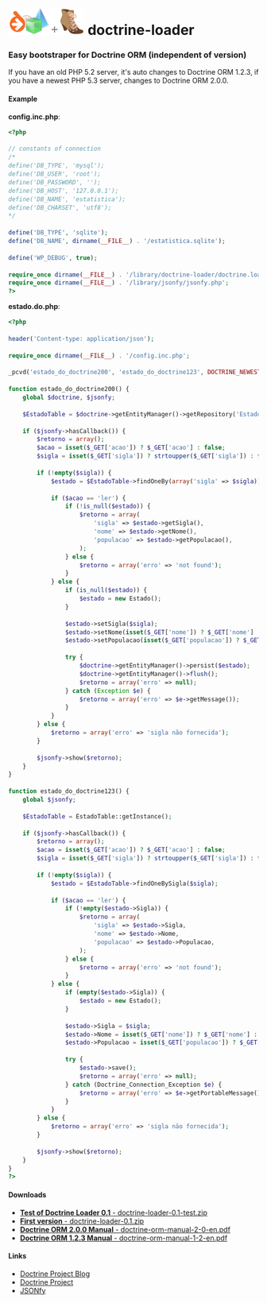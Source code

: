 # ![doctrine-loader](https://raw.githubusercontent.com/netinhoteixeira/doctrine-loader/master/resources/doctrine-loader.png) doctrine-loader

### Easy bootstraper for Doctrine ORM (independent of version)

If you have an old PHP 5.2 server, it's auto changes to Doctrine ORM 1.2.3, if you have a newest PHP 5.3 server, changes to Doctrine ORM 2.0.0.

#### Example

**config.inc.php**:
```php
<?php

// constants of connection
/*
define('DB_TYPE', 'mysql');
define('DB_USER', 'root');
define('DB_PASSWORD', '');
define('DB_HOST', '127.0.0.1');
define('DB_NAME', 'estatistica');
define('DB_CHARSET', 'utf8');
*/

define('DB_TYPE', 'sqlite');
define('DB_NAME', dirname(__FILE__) . '/estatistica.sqlite');

define('WP_DEBUG', true);

require_once dirname(__FILE__) . '/library/doctrine-loader/doctrine.loader.php';
require_once dirname(__FILE__) . '/library/jsonfy/jsonfy.php';
?>
```

**estado.do.php**:
```php
<?php

header('Content-type: application/json');

require_once dirname(__FILE__) . '/config.inc.php';

_pcvd('estado_do_doctrine200', 'estado_do_doctrine123', DOCTRINE_NEWEST_PHP_VERSION);

function estado_do_doctrine200() {
    global $doctrine, $jsonfy;

    $EstadoTable = $doctrine->getEntityManager()->getRepository('Estado');

    if ($jsonfy->hasCallback()) {
        $retorno = array();
        $acao = isset($_GET['acao']) ? $_GET['acao'] : false;
        $sigla = isset($_GET['sigla']) ? strtoupper($_GET['sigla']) : false;

        if (!empty($sigla)) {
            $estado = $EstadoTable->findOneBy(array('sigla' => $sigla));

            if ($acao == 'ler') {
                if (!is_null($estado)) {
                    $retorno = array(
                        'sigla' => $estado->getSigla(),
                        'nome' => $estado->getNome(),
                        'populacao' => $estado->getPopulacao(),
                    );
                } else {
                    $retorno = array('erro' => 'not found');
                }
            } else {
                if (is_null($estado)) {
                    $estado = new Estado();
                }

                $estado->setSigla($sigla);
                $estado->setNome(isset($_GET['nome']) ? $_GET['nome'] : '');
                $estado->setPopulacao(isset($_GET['populacao']) ? $_GET['populacao'] : 0);

                try {
                    $doctrine->getEntityManager()->persist($estado);
                    $doctrine->getEntityManager()->flush();
                    $retorno = array('erro' => null);
                } catch (Exception $e) {
                    $retorno = array('erro' => $e->getMessage());
                }
            }
        } else {
            $retorno = array('erro' => 'sigla não fornecida');
        }

        $jsonfy->show($retorno);
    }
}

function estado_do_doctrine123() {
    global $jsonfy;

    $EstadoTable = EstadoTable::getInstance();

    if ($jsonfy->hasCallback()) {
        $retorno = array();
        $acao = isset($_GET['acao']) ? $_GET['acao'] : false;
        $sigla = isset($_GET['sigla']) ? strtoupper($_GET['sigla']) : false;

        if (!empty($sigla)) {
            $estado = $EstadoTable->findOneBySigla($sigla);

            if ($acao == 'ler') {
                if (!empty($estado->Sigla)) {
                    $retorno = array(
                        'sigla' => $estado->Sigla,
                        'nome' => $estado->Nome,
                        'populacao' => $estado->Populacao,
                    );
                } else {
                    $retorno = array('erro' => 'not found');
                }
            } else {
                if (empty($estado->Sigla)) {
                    $estado = new Estado();
                }

                $estado->Sigla = $sigla;
                $estado->Nome = isset($_GET['nome']) ? $_GET['nome'] : '';
                $estado->Populacao = isset($_GET['populacao']) ? $_GET['populacao'] : 0;

                try {
                    $estado->save();
                    $retorno = array('erro' => null);
                } catch (Doctrine_Connection_Exception $e) {
                    $retorno = array('erro' => $e->getPortableMessage());
                }
            }
        } else {
            $retorno = array('erro' => 'sigla não fornecida');
        }

        $jsonfy->show($retorno);
    }
}
?>
```

#### Downloads

* [**Test of Doctrine Loader 0.1** -  doctrine-loader-0.1-test.zip](https://drive.google.com/file/d/0B6XrugzJ_5IgT3RuczRLY0xUN1U/view?usp=sharing "A simple application to test the Doctrine Loader 0.1.")
* [**First version** - doctrine-loader-0.1.zip](https://drive.google.com/file/d/0B6XrugzJ_5IgS2tvNjZXNFlXa1E/view?usp=sharing "First version of bootstrapper.")
* [**Doctrine ORM 2.0.0 Manual** - doctrine-orm-manual-2-0-en.pdf](https://drive.google.com/file/d/0B6XrugzJ_5IgVXQ4akhXRU9kd0U/view?usp=sharing "Manual of Doctrine ORM 2.0.0.")
* [**Doctrine ORM 1.2.3 Manual** - doctrine-orm-manual-1-2-en.pdf](https://drive.google.com/file/d/0B6XrugzJ_5IgZnlGWkRkWTBRdWc/view?usp=sharing "Manual of Doctrine ORM 1.2.3.")
 
#### Links

* [Doctrine Project Blog](http://www.doctrine-project.org/blog)
* [Doctrine Project](http://www.doctrine-project.org/)
* [JSONfy](https://github.com/netinhoteixeira/jsonfy)

